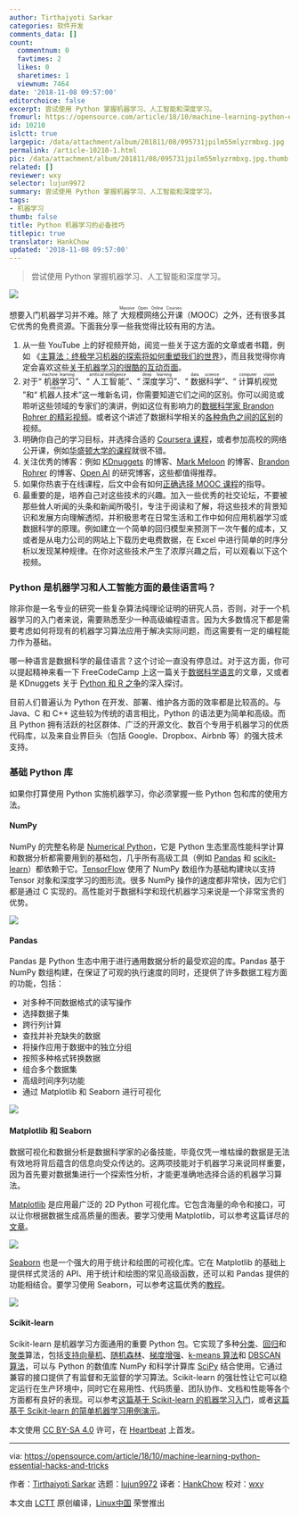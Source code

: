 ```yaml
---
author: Tirthajyoti Sarkar
categories: 软件开发
comments_data: []
count:
  commentnum: 0
  favtimes: 2
  likes: 0
  sharetimes: 1
  viewnum: 7464
date: '2018-11-08 09:57:00'
editorchoice: false
excerpt: 尝试使用 Python 掌握机器学习、人工智能和深度学习。
fromurl: https://opensource.com/article/18/10/machine-learning-python-essential-hacks-and-tricks
id: 10210
islctt: true
largepic: /data/attachment/album/201811/08/095731jpilm55mlyzrmbxg.jpg
permalink: /article-10210-1.html
pic: /data/attachment/album/201811/08/095731jpilm55mlyzrmbxg.jpg.thumb.jpg
related: []
reviewer: wxy
selector: lujun9972
summary: 尝试使用 Python 掌握机器学习、人工智能和深度学习。
tags:
- 机器学习
thumb: false
title: Python 机器学习的必备技巧
titlepic: true
translator: HankChow
updated: '2018-11-08 09:57:00'
---
```



> 
> 尝试使用 Python 掌握机器学习、人工智能和深度学习。
> 
> 
> 


![](/data/attachment/album/201811/08/095731jpilm55mlyzrmbxg.jpg)


想要入门机器学习并不难。除了<ruby> 大规模网络公开课 <rt>  Massive Open Online Courses </rt></ruby>（MOOC）之外，还有很多其它优秀的免费资源。下面我分享一些我觉得比较有用的方法。


1. 从一些 YouTube 上的好视频开始，阅览一些关于这方面的文章或者书籍，例如 《[主算法：终极学习机器的探索将如何重塑我们的世界](https://www.goodreads.com/book/show/24612233-the-master-algorithm)》，而且我觉得你肯定会喜欢这些[关于机器学习的很酷的互动页面](http://www.r2d3.us/visual-intro-to-machine-learning-part-1/)。
2. 对于“<ruby> 机器学习 <rt>  machine learning </rt></ruby>”、“<ruby> 人工智能 <rt>  artificial intelligence </rt></ruby>”、“<ruby> 深度学习 <rt>  deep learning </rt></ruby>”、“<ruby> 数据科学 <rt>  data science </rt></ruby>”、“<ruby> 计算机视觉 <rt>  computer vision </rt></ruby>”和“<ruby> 机器人技术 <rt>  robotics </rt></ruby>”这一堆新名词，你需要知道它们之间的区别。你可以阅览或聆听这些领域的专家们的演讲，例如这位有影响力的[数据科学家 Brandon Rohrer 的精彩视频](https://www.youtube.com/watch?v=tKa0zDDDaQk)。或者这个讲述了数据科学相关的[各种角色之间的区别](https://www.youtube.com/watch?v=Ura_ioOcpQI)的视频。
3. 明确你自己的学习目标，并选择合适的 [Coursera 课程](https://www.coursera.org/learn/machine-learning)，或者参加高校的网络公开课，例如[华盛顿大学的课程](https://www.coursera.org/specializations/machine-learning)就很不错。
4. 关注优秀的博客：例如 [KDnuggets](https://www.kdnuggets.com/) 的博客、[Mark Meloon](http://www.markmeloon.com/) 的博客、[Brandon Rohrer](https://brohrer.github.io/blog.html) 的博客、[Open AI](https://blog.openai.com/) 的研究博客，这些都值得推荐。
5. 如果你热衷于在线课程，后文中会有如何[正确选择 MOOC 课程](https://towardsdatascience.com/how-to-choose-effective-moocs-for-machine-learning-and-data-science-8681700ed83f)的指导。
6. 最重要的是，培养自己对这些技术的兴趣。加入一些优秀的社交论坛，不要被那些耸人听闻的头条和新闻所吸引，专注于阅读和了解，将这些技术的背景知识和发展方向理解透彻，并积极思考在日常生活和工作中如何应用机器学习或数据科学的原理。例如建立一个简单的回归模型来预测下一次午餐的成本，又或者是从电力公司的网站上下载历史电费数据，在 Excel 中进行简单的时序分析以发现某种规律。在你对这些技术产生了浓厚兴趣之后，可以观看以下这个视频。






### Python 是机器学习和人工智能方面的最佳语言吗？


除非你是一名专业的研究一些复杂算法纯理论证明的研究人员，否则，对于一个机器学习的入门者来说，需要熟悉至少一种高级编程语言。因为大多数情况下都是需要考虑如何将现有的机器学习算法应用于解决实际问题，而这需要有一定的编程能力作为基础。


哪一种语言是数据科学的最佳语言？这个讨论一直没有停息过。对于这方面，你可以提起精神来看一下 FreeCodeCamp 上这一篇关于[数据科学语言](https://medium.freecodecamp.org/which-languages-should-you-learn-for-data-science-e806ba55a81f)的文章，又或者是 KDnuggets 关于 [Python 和 R 之争](https://www.kdnuggets.com/2017/09/python-vs-r-data-science-machine-learning.html)的深入探讨。


目前人们普遍认为 Python 在开发、部署、维护各方面的效率都是比较高的。与 Java、C 和 C++ 这些较为传统的语言相比，Python 的语法更为简单和高级。而且 Python 拥有活跃的社区群体、广泛的开源文化、数百个专用于机器学习的优质代码库，以及来自业界巨头（包括 Google、Dropbox、Airbnb 等）的强大技术支持。


### 基础 Python 库


如果你打算使用 Python 实施机器学习，你必须掌握一些 Python 包和库的使用方法。


#### NumPy


NumPy 的完整名称是 [Numerical Python](http://numpy.org/)，它是 Python 生态里高性能科学计算和数据分析都需要用到的基础包，几乎所有高级工具（例如 [Pandas](https://pandas.pydata.org/) 和 [scikit-learn](http://scikit-learn.org/)）都依赖于它。[TensorFlow](https://www.tensorflow.org/) 使用了 NumPy 数组作为基础构建块以支持 Tensor 对象和深度学习的图形流。很多 NumPy 操作的速度都非常快，因为它们都是通过 C 实现的。高性能对于数据科学和现代机器学习来说是一个非常宝贵的优势。


![](/data/attachment/album/201811/08/095748s0itihh8380ezfah.jpg)


#### Pandas


Pandas 是 Python 生态中用于进行通用数据分析的最受欢迎的库。Pandas 基于 NumPy 数组构建，在保证了可观的执行速度的同时，还提供了许多数据工程方面的功能，包括：


* 对多种不同数据格式的读写操作
* 选择数据子集
* 跨行列计算
* 查找并补充缺失的数据
* 将操作应用于数据中的独立分组
* 按照多种格式转换数据
* 组合多个数据集
* 高级时间序列功能
* 通过 Matplotlib 和 Seaborn 进行可视化


![](/data/attachment/album/201811/08/095752ct5oru89drurntj9.png)


#### Matplotlib 和 Seaborn


数据可视化和数据分析是数据科学家的必备技能，毕竟仅凭一堆枯燥的数据是无法有效地将背后蕴含的信息向受众传达的。这两项技能对于机器学习来说同样重要，因为首先要对数据集进行一个探索性分析，才能更准确地选择合适的机器学习算法。


[Matplotlib](https://matplotlib.org/) 是应用最广泛的 2D Python 可视化库。它包含海量的命令和接口，可以让你根据数据生成高质量的图表。要学习使用 Matplotlib，可以参考这篇详尽的[文章](https://realpython.com/python-matplotlib-guide/)。


![](/data/attachment/album/201811/08/095757nezl0sx0rr3pkxtz.png)


[Seaborn](https://seaborn.pydata.org/) 也是一个强大的用于统计和绘图的可视化库。它在 Matplotlib 的基础上提供样式灵活的 API、用于统计和绘图的常见高级函数，还可以和 Pandas 提供的功能相结合。要学习使用 Seaborn，可以参考这篇优秀的[教程](https://www.datacamp.com/community/tutorials/seaborn-python-tutorial)。


![](/data/attachment/album/201811/08/095758e1aoaeecg6z5fha6.png)


#### Scikit-learn


Scikit-learn 是机器学习方面通用的重要 Python 包。它实现了多种[分类](https://en.wikipedia.org/wiki/Statistical_classification)、[回归](https://en.wikipedia.org/wiki/Regression_analysis)和[聚类](https://en.wikipedia.org/wiki/Cluster_analysis)算法，包括[支持向量机](https://en.wikipedia.org/wiki/Support_vector_machine)、[随机森林](https://en.wikipedia.org/wiki/Random_forests)、[梯度增强](https://en.wikipedia.org/wiki/Gradient_boosting)、[k-means 算法](https://en.wikipedia.org/wiki/K-means_clustering)和 [DBSCAN 算法](https://en.wikipedia.org/wiki/DBSCAN)，可以与 Python 的数值库 NumPy 和科学计算库 [SciPy](https://en.wikipedia.org/wiki/SciPy) 结合使用。它通过兼容的接口提供了有监督和无监督的学习算法。Scikit-learn 的强壮性让它可以稳定运行在生产环境中，同时它在易用性、代码质量、团队协作、文档和性能等各个方面都有良好的表现。可以参考[这篇基于 Scikit-learn 的机器学习入门](http://scikit-learn.org/stable/tutorial/basic/tutorial.html)，或者[这篇基于 Scikit-learn 的简单机器学习用例演示](https://towardsdatascience.com/machine-learning-with-python-easy-and-robust-method-to-fit-nonlinear-data-19e8a1ddbd49)。


本文使用 [CC BY-SA 4.0](https://creativecommons.org/licenses/by-sa/4.0/) 许可，在 [Heartbeat](https://heartbeat.fritz.ai/some-essential-hacks-and-tricks-for-machine-learning-with-python-5478bc6593f2) 上首发。




---


via: <https://opensource.com/article/18/10/machine-learning-python-essential-hacks-and-tricks>


作者：[Tirthajyoti Sarkar](https://opensource.com/users/tirthajyoti) 选题：[lujun9972](https://github.com/lujun9972) 译者：[HankChow](https://github.com/HankChow) 校对：[wxy](https://github.com/wxy)


本文由 [LCTT](https://github.com/LCTT/TranslateProject) 原创编译，[Linux中国](https://linux.cn/) 荣誉推出